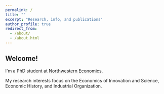 ```yaml
---
permalink: /
title: ""
excerpt: "Research, info, and publications"
author_profile: true
redirect_from: 
  - /about/
  - /about.html
---
```


## Welcome!

I'm a PhD student at [Northwestern Economics](https://economics.northwestern.edu/).

My research interests focus on the Economics of Innovation and Science, Economic History, and Industrial Organization.
